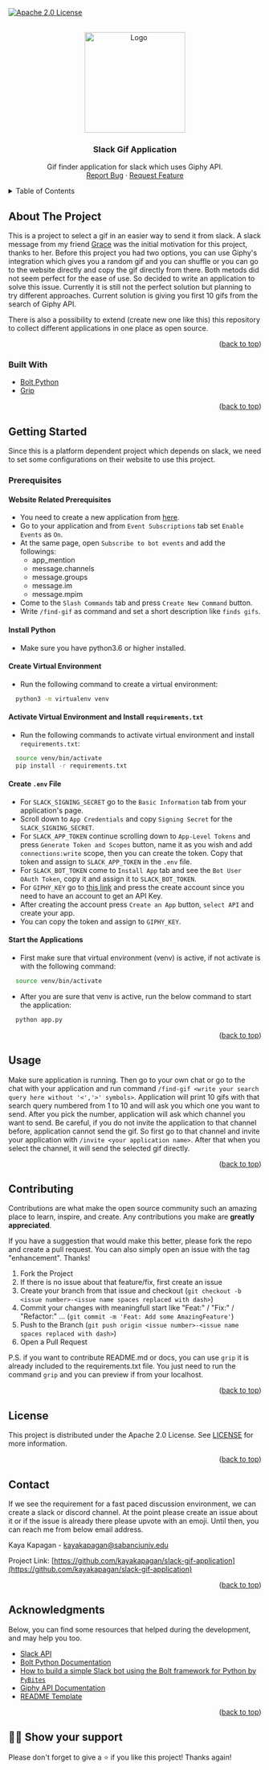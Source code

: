 <div id="top"></div>

[![Apache 2.0 License][license-shield]][license-url]

<!-- PROJECT LOGO -->
<br />
<div align="center">
  <a href="https://github.com/othneildrew/Best-README-Template">
    <img src="https://c.tenor.com/XcQKKS3ENMYAAAAd/guys-i-got-a-gif-idea-boost-the-server.gif" alt="Logo" width="200" height="200">
  </a>

  <h3 align="center">Slack Gif Application</h3>

  <p align="center">
    Gif finder application for slack which uses Giphy API.
    <br />
    <a href="https://github.com/kayakapagan/slack-gif-application/issues">Report Bug</a>
    ·
    <a href="https://github.com/kayakapagan/slack-gif-application/issues">Request Feature</a>
  </p>
</div>



<!-- TABLE OF CONTENTS -->
<details>
  <summary>Table of Contents</summary>
  <ol>
    <li>
      <a href="#about-the-project">About The Project</a>
      <ul>
        <li><a href="#built-with">Built With</a></li>
      </ul>
    </li>
    <li>
      <a href="#getting-started">Getting Started</a>
      <ul>
        <li>
          <a href="#prerequisites">Prerequisites</a>
          <ul>
            <li><a href="#website-related-prerequisites">Website Related Prerequisites</a></li>
            <li><a href="#install-python">Install Python</a></li>
            <li><a href="#create-virtual-environment">Create Virtual Environment</a></li>
            <li><a href="#activate-virtual-environment-and-install-requirementstxt">Activate Virtual Environment and Install `requirements.txt`</a></li>
            <li><a href="#create-env-file">Create `.env` File</a></li>
        </ul>
        </li>
      </ul>
    </li>
    <li><a href="#usage">Usage</a></li>
    <li><a href="#contributing">Contributing</a></li>
    <li><a href="#license">License</a></li>
    <li><a href="#contact">Contact</a></li>
    <li><a href="#acknowledgments">Acknowledgments</a></li>
    <li><a href="#man_astronaut-show-your-support">:man_astronaut: Show your support</a></li>
  </ol>
</details>



<!-- ABOUT THE PROJECT -->
## About The Project

This is a project to select a gif in an easier way to send it from slack. A slack message from my friend [Grace](https://github.com/telegrace) was the initial motivation for this project, thanks to her. Before this project you had two options, you can use Giphy's integration which gives you a random gif and you can shuffle or you can go to the website directly and copy the gif directly from there. Both metods did not seem perfect for the ease of use. So decided to write an application to solve this issue. Currently it is still not the perfect solution but planning to try different approaches. Current solution is giving you first 10 gifs from the search of Giphy API.

There is also a possibility to extend (create new one like this) this repository to collect different applications in one place as open source.

<p align="right">(<a href="#top">back to top</a>)</p>

### Built With

* [Bolt Python](https://slack.dev/bolt-python/concepts)
* [Grip](https://github.com/joeyespo/grip)

<p align="right">(<a href="#top">back to top</a>)</p>

<!-- GETTING STARTED -->
## Getting Started

Since this is a platform dependent project which depends on slack, we need to set some configurations on their website to use this project.

### Prerequisites

#### Website Related Prerequisites

* You need to create a new application from [here](https://api.slack.com/apps).
* Go to your application and from `Event Subscriptions` tab set `Enable Events` as `On`.
* At the same page, open `Subscribe to bot events` and add the followings:
  * app_mention
  * message.channels
  * message.groups
  * message.im
  * message.mpim
* Come to the `Slash Commands` tab and press `Create New Command` button.
* Write `/find-gif` as command and set a short description like `finds gifs`.

#### Install Python

* Make sure you have python3.6 or higher installed.

#### Create Virtual Environment

* Run the following command to create a virtual environment:

```bash
  python3 -m virtualenv venv
```

#### Activate Virtual Environment and Install `requirements.txt`

* Run the following commands to activate virtual environment and install `requirements.txt`:

```bash
  source venv/bin/activate
  pip install -r requirements.txt
```

#### Create `.env` File

* For `SLACK_SIGNING_SECRET` go to the `Basic Information` tab from your application's page.
* Scroll down to `App Credentials` and copy `Signing Secret` for the `SLACK_SIGNING_SECRET`.
* For `SLACK_APP_TOKEN` continue scrolling down to `App-Level Tokens` and press `Generate Token and Scopes` button, name it as you wish and add `connections:write` scope, then you can create the token. Copy that token and assign to `SLACK_APP_TOKEN` in the `.env` file.
* For `SLACK_BOT_TOKEN` come to `Install App` tab and see the `Bot User OAuth Token`, copy it and assign it to `SLACK_BOT_TOKEN`.
* For `GIPHY_KEY` go to [this link](https://developers.giphy.com) and press the create account since you need to have an account to get an API Key.
* After creating the account press `Create an App` button, `select API` and create your app.
* You can copy the token and assign to `GIPHY_KEY`.

#### Start the Applications

* First make sure that virtual environment (venv) is active, if not activate is with the following command:

```bash
  source venv/bin/activate
```

* After you are sure that venv is active, run the below command to start the application:

```bash
  python app.py
```

<p align="right">(<a href="#top">back to top</a>)</p>

<!-- USAGE EXAMPLES -->
## Usage

Make sure application is running. Then go to your own chat or go to the chat with your application and run command `/find-gif <write your search query here without '<','>' symbols>`. Application will print 10 gifs with that search query numbered from 1 to 10 and will ask you which one you want to send. After you pick the number, application will ask which channel you want to send. Be careful, if you do not invite the application to that channel before, application cannot send the gif. So first go to that channel and invite your application with `/invite <your application name>`. After that when you select the channel, it will send the selected gif directly.

<p align="right">(<a href="#top">back to top</a>)</p>

<!-- CONTRIBUTING -->
## Contributing

Contributions are what make the open source community such an amazing place to learn, inspire, and create. Any contributions you make are **greatly appreciated**.

If you have a suggestion that would make this better, please fork the repo and create a pull request. You can also simply open an issue with the tag "enhancement". Thanks!

1. Fork the Project
2. If there is no issue about that feature/fix, first create an issue
3. Create your branch from that issue and checkout (`git checkout -b <issue number>-<issue name spaces replaced with dash>`)
4. Commit your changes with meaningfull start like "Feat:" / "Fix:" / "Refactor:" ... (`git commit -m 'Feat: Add some AmazingFeature'`)
5. Push to the Branch (`git push origin <issue number>-<issue name spaces replaced with dash>`)
6. Open a Pull Request

P.S. if you want to contribute README.md or docs, you can use `grip` it is already included to the requirements.txt file. You just need to run the command `grip` and you can preview if from your localhost.

<p align="right">(<a href="#top">back to top</a>)</p>

<!-- LICENSE -->
## License

This project is distributed under the Apache 2.0 License. See [LICENSE](https://github.com/kayakapagan/slack-gif-application/blob/dev/LICENSE) for more information.

<p align="right">(<a href="#top">back to top</a>)</p>

<!-- CONTACT -->
## Contact

If we see the requirement for a fast paced discussion environment, we can create a slack or discord channel. At the point please create an issue about it or if the issue is already there please upvote with an emoji. Until then, you can reach me from below email address.

Kaya Kapagan - kayakapagan@sabanciuniv.edu 

Project Link: [https://github.com/kayakapagan/slack-gif-application](https://github.com/kayakapagan/slack-gif-application)

<p align="right">(<a href="#top">back to top</a>)</p>

<!-- ACKNOWLEDGMENTS -->
## Acknowledgments

Below, you can find some resources that helped during the development, and may help you too.

* [Slack API](https://api.slack.com)
* [Bolt Python Documentation](https://slack.dev/bolt-python/tutorial/getting-started)
* [How to build a simple Slack bot using the Bolt framework for Python by `PyBites`](https://www.youtube.com/watch?v=oDoFvpDftBA)
* [Giphy API Documentation](https://developers.giphy.com/docs/api)
* [README Template](https://github.com/othneildrew/Best-README-Template)

<p align="right">(<a href="#top">back to top</a>)</p>

## :man_astronaut: Show your support

Please don't forget to give a ⭐️ if you like this project! Thanks again!

<!-- MARKDOWN LINKS & IMAGES -->
<!-- https://www.markdownguide.org/basic-syntax/#reference-style-links -->
[license-shield]: https://img.shields.io/badge/License-Apache%202.0-blue.svg
[license-url]: https://opensource.org/licenses/Apache-2.0